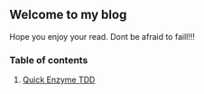 ## Welcome to my blog

Hope you enjoy your read.
Dont be afraid to faill!!!

### Table of contents

1. [Quick Enzyme TDD](_posts\enzyme_tdd.md)

